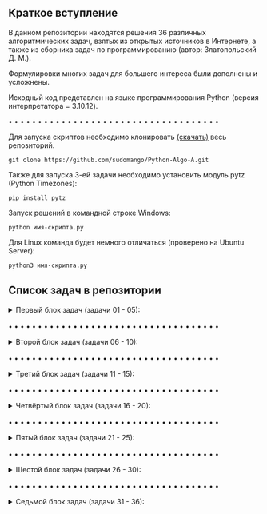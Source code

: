 ## Краткое вступление

В данном репозитории находятся решения 36 различных алгоритмических задач, взятых из открытых источников в Интернете, а также из сборника задач по программированию (автор: Златопольский Д. М.).

Формулировки многих задач для большего интереса были дополнены и усложнены.

Исходный код представлен на языке программирования Python (версия интерпретатора = 3.10.12).

• • • • • • • • • • • • • • • • • • • • • • • • • • • • • • • • • • • •

Для запуска скриптов необходимо клонировать [(скачать)](https://github.com/sudomango/Python-Algo-A/archive/refs/heads/main.zip) весь репозиторий.

```shell
git clone https://github.com/sudomango/Python-Algo-A.git
```

Также для запуска 3-ей задачи необходимо установить модуль pytz (Python Timezones):

```shell
pip install pytz
```

Запуск решений в командной строке Windows:

```shell
python имя-скрипта.py
```

Для Linux команда будет немного отличаться (проверено на Ubuntu Server):

```bash
python3 имя-скрипта.py
```

## Список задач в репозитории

<details><summary>Первый блок задач (задачи 01 - 05):</summary>

<br>

01\. Интерполяция переменных: вывести "Hello, World!", после чего запросить имя пользователя и вывести в терминале "Hello, \<username\>!".

[Исходный код решения](https://github.com/sudomango/Python-Algo-A/blob/main/Block_01/01%20-%20hello_world.py)

02\. Функция, которая проверяет, является ли указанный год високосным.

[Исходный код решения](https://github.com/sudomango/Python-Algo-A/blob/main/Block_01/02%20-%20is_leap_year.py)

03\. Вывести в терминале текущую дату и время в удобном для чтения формате (например, "Текущая дата и время: 10.10.2023 13:56:23, день недели: вторник.").

[Исходный код решения](https://github.com/sudomango/Python-Algo-A/blob/main/Block_01/03%20-%20cur_date_and_time.py)

04\. Функция, которая проверяет, является ли число, переданное в качестве аргумента, простым.

[Исходный код решения](https://github.com/sudomango/Python-Algo-A/blob/main/Block_01/04%20-%20is_prime_number.py)

05\. Функция, которая генерирует одномерный массив случайных целых чисел размером count. Все числа должны находиться в диапазоне min_value ... max_value. Дополнительно следует реализовать возможность генерации массива, состоящего только из уникальных (неповторяющихся) элементов.

[Исходный код решения](https://github.com/sudomango/Python-Algo-A/blob/main/Block_01/05%20-%20random_int_array.py)

</details>

<div style="margin-top: 16px"></div>

• • • • • • • • • • • • • • • • • • • • • • • • • • • • • • • • • • • •

<details><summary>Второй блок задач (задачи 06 - 10):</summary>

<br>

06\. Дан одномерный массив чисел размером k (1 <= k <= 1000). Вывести на экран минимальный, максимальный элементы массива, а также сумму и среднее арифметическое всех элементов массива.

[Исходный код решения](https://github.com/sudomango/Python-Algo-A/blob/main/Block_02/06%20-%20min_max_sum.py)

07\. Фильтрация исходного массива: Дан массив из 100 случайных целых чисел. Создать два новых массива на основе первого = в первом оставить только чётные положительные числа, во втором - двузначные числа, кратные 10. Вывести оригинальный массив и оба получившихся массива на экран консоли.

[Исходный код решения](https://github.com/sudomango/Python-Algo-A/blob/main/Block_02/07%20-%20array_filter.py)

08\. Перевернуть все символы в строке, не используя встроенные в язык методы, типа string.reverse и слайсы.

[Исходный код решения](https://github.com/sudomango/Python-Algo-A/blob/main/Block_02/08%20-%20string_reverse.py)

09\. Поменять значения двух целочисленных переменных, не используя при этом третью (три способа).

[Исходный код решения](https://github.com/sudomango/Python-Algo-A/blob/main/Block_02/09%20-%20swap_variables.py)

10\. Использование ассоциативных массивов: Зарплата сотрудника вычисляется по формуле = 1000$ + 20$ за каждый отработанный час + 30$ за каждого нового клиента. Подсчитать зарплату каждого из сотрудников. Вывести их в порядке от "лучшего" к "худшему". Каждый сотрудник представляет собой ассоциативный массив.

[Исходный код решения](https://github.com/sudomango/Python-Algo-A/blob/main/Block_02/10%20-%20salary_amount_calculate.py)

</details>

<div style="margin-top: 16px"></div>

• • • • • • • • • • • • • • • • • • • • • • • • • • • • • • • • • • • •

<details><summary>Третий блок задач (задачи 11 - 15):</summary>

<br>

11\. Задача номер 9, но для строковых переменных (поменять их значения, не используя при этом третью).

[Исходный код решения](https://github.com/sudomango/Python-Algo-A/blob/main/Block_03/11%20-%20swap_two_strings.py)

12\. Нарисовать в терминале фигуру "ёлочка" из символов * (снежинка) и пробелов (располагаются между снежинками). Ёлочка должна быть симметричной, на первой строке = одна снежинка, на второй = две и т. д. Высота ёлочки задаётся пользователем, но она не должна превышать 40 строк (необходимо проверить этот параметр программно). Желательно продумать и реализовать рекурсивный алгоритм отрисовки.

[Исходный код решения](https://github.com/sudomango/Python-Algo-A/blob/main/Block_03/12%20-%20recursion_tree.py)

13\. Вывести на экран длину вектора по трём заданным координатам = x, y, z.

[Исходный код решения](https://github.com/sudomango/Python-Algo-A/blob/main/Block_03/13%20-%20vector_length.py)

14\. Дан список продуктов на складе. У каждого есть срок его изготовления и срок годности (всегда указан в днях). Необходимо проверить, какие продукты на текущую дату можно считать просроченными, а какие - всё ещё свежими. Даты можно указать любые, главное, чтобы было видно, что функция работает правильно.

[Исходный код решения](https://github.com/sudomango/Python-Algo-A/blob/main/Block_03/14%20-%20is_still_fresh.py)

15\. Реализовать программу "Калькулятор для вклада". Пользователь вводит начальную сумму и количество месяцев, после чего должен получить финальную сумму, которая будет на вкладе по истечению указанного им срока. Условия вклада такие: любая сумма до 6 месяцев (включительно) = 6.5% годовых; если вклад делается на срок больше 6 месяцев, то для сумм больше 500.000 процентная ставка = 8%, для сумм меньших или равных 500.000 = 10%. Все вклады идут с ежемесячной капитализацией процентов (проценты каждый месяц прибавляются к сумме вклада, и в новом месяце процент считается уже от новой суммы).

Так как это учебная программа, результат при выводе разрешается округлить до 2-3 знаков после запятой.

[Исходный код решения](https://github.com/sudomango/Python-Algo-A/blob/main/Block_03/15%20-%20deposit_calculator.py)

</details>

<div style="margin-top: 16px"></div>

• • • • • • • • • • • • • • • • • • • • • • • • • • • • • • • • • • • •

<details><summary>Четвёртый блок задач (задачи 16 - 20):</summary>

<br>

16\. Необходимо рекурсивно обойти все элементы двумерного кортежа и вывести их на экран в виде матрицы (через пробел или через запятую).

Например: двумерный кортеж = ((1, -4, 5), (12, 0, -9), (3, 10, 83)). На экране должно получиться:

1, -4, 5<br>
12, 0, -9<br>
3, 10, 83

В кортеже могут быть только целые числа (положительные и отрицательные). Порядок рекурсивного обхода - на усмотрение разработчика.

[Исходный код решения](https://github.com/sudomango/Python-Algo-A/blob/main/Block_04/16%20-%20read_array_recursive.py)

17\. Даны две строки, необходимо выяснить являются ли они анаграммами? В содержании строк следует учитывать только буквы и цифры. Пробелы и знаки препинания необходимо удалить или игнорировать их при сравнении. Сравнение сделать case-insensitive (регистронезависимым).

[Исходный код решения](https://github.com/sudomango/Python-Algo-A/blob/main/Block_04/17%20-%20is_an_anagram.py)

18\. Количество вхождений элемента в последовательность: В текстовом файле записана произвольная строка или текст. Пользователь вводит символ или подстроку. Необходимо вывести, какое количество раз она повторяется в исходном тексте. Поиск сделать case-insensitive (регистронезависимым).

[Исходный код решения](https://github.com/sudomango/Python-Algo-A/blob/main/Block_04/18%20-%20repeated_elements_count.py)

19\. Пользователь вводит две даты в заданном формате. Необходимо вывести разницу между датами в днях.

[Исходный код решения](https://github.com/sudomango/Python-Algo-A/blob/main/Block_04/19%20-%20two_dates_difference.py)

20\. Реализовать функции dec_to_hex, hex_to_dec, dec_to_bin, bin_to_dec, rgb_to_hex, hex_to_rgb без использования аналогичных функций, встроенных в язык программирования. Входные данные = целые неотрицательные числа в указанной системе счисления в виде строки: "40AC20", "600", "1011011" и т. д. RGB-цвет должен быть представлен в виде кортежа из трёх целочисленных значений (0 .. 255).

[Исходный код решения](https://github.com/sudomango/Python-Algo-A/blob/main/Block_04/20%20-%20dec_to_hex%2C%20hex_to_dec.py)

</details>

<div style="margin-top: 16px"></div>

• • • • • • • • • • • • • • • • • • • • • • • • • • • • • • • • • • • •

<details><summary>Пятый блок задач (задачи 21 - 25):</summary>

<br>

21\. Реализовать функцию, которая выводит на экран все делители указанного натурального числа.

[Исходный код решения](https://github.com/sudomango/Python-Algo-A/blob/main/Block_05/21%20-%20find_all_divisors.py)

22\. Функция, которая раскладывает натуральное число (n > 1) на простые сомножители.

[Исходный код решения](https://github.com/sudomango/Python-Algo-A/blob/main/Block_05/22%20-%20factorize_the_number.py)

23\. Решето Эратосфена: Вывести список всех простых чисел в диапазоне от 2 до \<user_number\>.

[Исходный код решения](https://github.com/sudomango/Python-Algo-A/blob/main/Block_05/23%20-%20prime_numbers_array.py)

24\. Реализовать две функции для целочисленной арифметики денежных единиц: одна - для сложения, вторая - для вычитания. Мы знаем, что представление дробной части вещественного числа в компьютере не всегда точное из-за особенностей двоичной арифметики. Поэтому для денежных единиц обычно создаётся отдельный объект, в котором реализованы свои методы для арифметических операций с этим объектом. Копейки считаются отдельно, а рубли - отдельно. Так как мы пока не затрагиваем ООП, предлагается реализовать описанный функционал через ассоциативные массивы (словари).

[Исходный код решения](https://github.com/sudomango/Python-Algo-A/blob/main/Block_05/24%20-%20money_true_calculation.py)

25\. Найти и распечатать самое длинное и самое короткое слово в текстовом файле. Знаки препинания и пробелы при подсчёте не учитывать!

[Исходный код решения](https://github.com/sudomango/Python-Algo-A/blob/main/Block_05/25%20-%20longest_and_shortest_word.py)

</details>

<div style="margin-top: 16px"></div>

• • • • • • • • • • • • • • • • • • • • • • • • • • • • • • • • • • • •

<details><summary>Шестой блок задач (задачи 26 - 30):</summary>

<br>

26\. Матричная арифметика = целых четыре подзадачи в одной. В дальнейшем считать матрицу и двумерный список (кортеж) синонимами. Все индексы будем считать с нуля.

Итак, дана квадратная матрица 5-го порядка. Можно наполнить её любыми целыми числами.

A\. Вывести на экран исходную и транспонированную ей матрицу. Вывод обязательно реализовать с выравниванием по столбцам.

B\. Вывести сумму элементов с чётными индексами на главной диагонали. Например: A[0][0], A[2][2] и т. д. Исходная матрица может быть любого размера (но она обязательно будет квадратной).

C\. Вывести последнюю цифру суммы всех элементов на главной и побочной диагоналях.

D\. Найти и вывести минимальный элемент матрицы и координаты (индексы) его последнего вхождения.

[Исходный код решения](https://github.com/sudomango/Python-Algo-A/blob/main/Block_06/26%20-%20matrix_arithmetic.py)

27\. Реализовать две функции: Первая вычисляет, является ли указанная строка палиндромом. Вторая делает тоже самое, но для целых неотрицательных чисел. Можно использовать любой известный алгоритм для вычисления палиндромов.

[Исходный код решения](https://github.com/sudomango/Python-Algo-A/blob/main/Block_06/27%20-%20palindrome_function.py)

28\. Дан массив из натуральных чисел. Найти НОД для всех чисел в указанном массиве.

[Исходный код решения](https://github.com/sudomango/Python-Algo-A/blob/main/Block_06/28%20-%20nod_of_the_array.py)

29\. Дан массив случайных чисел. Сложить отдельно положительные, отдельно - отрицательные числа. Обе суммы вывести на экран. Ноль не относится ни к первым, ни ко вторым.

[Исходный код решения](https://github.com/sudomango/Python-Algo-A/blob/main/Block_06/29%20-%20sum_of_pos_and_neg.py)

30\. Дан массив случайных чисел. Вывести на экран только уникальные (неповторяющиеся) элементы.

[Исходный код решения](https://github.com/sudomango/Python-Algo-A/blob/main/Block_06/30%20-%20unique_elements.py)

</details>

<div style="margin-top: 16px"></div>

• • • • • • • • • • • • • • • • • • • • • • • • • • • • • • • • • • • •

<details><summary>Седьмой блок задач (задачи 31 - 36):</summary>

<br>

31\. Заменить в текстовом файле все вхождения одной подстроки на другую (Replace In File).

[Исходный код решения](https://github.com/sudomango/Python-Algo-A/blob/main/Block_07/31%20-%20replace_all_in_text_file.py)

32\. Вывести на экран сумму всех цифр указанного числа (функция должна работать в том числе и для отрицательных чисел, и для вещественных).

[Исходный код решения](https://github.com/sudomango/Python-Algo-A/blob/main/Block_07/32%20-%20sum_of_all_digits.py)

33\. Реализовать функцию, которая удаляет в текстовом файле случайные лишние пробелы в конце строки. Другими словами, каждая строка в файле должна быть либо пустой, либо обязательно заканчиваться каким-то визуально видимым символом (не пробелом!).

[Исходный код решения](https://github.com/sudomango/Python-Algo-A/blob/main/Block_07/33%20-%20function_antispace.py)

34\. Программа, появившаяся случайно в ходе решения задач. Внести в программу две функции по поиску простых чисел - одна реализует наивный улучшенный алгоритм из задачи 04, вторая - Решето Эратосфена из задачи 23. Сравнить время их работы для какого-то достаточно большого n. Результаты вывести на экран.

[Исходный код решения](https://github.com/sudomango/Python-Algo-A/blob/main/Block_07/34%20-%20prime_numbers_speed_test.py)

35\. Дан текстовый файл. Необходимо подсчитать среднюю длину слова. Текст предварительно очистить от пробелов и лишних знаков препинания при помощи регулярного выражения.

[Исходный код решения](https://github.com/sudomango/Python-Algo-A/blob/main/Block_07/35%20-%20text_avg_word_length.py)

36\. Найти и вывести на экран НОД и НОК для двух указанных натуральных чисел. Разрешается использовать любой известный алгоритм, кроме встроенных в язык программирования функций.

[Исходный код решения](https://github.com/sudomango/Python-Algo-A/blob/main/Block_07/36%20-%20nok_and_nod_of_two_numbers.py)

</details>

<div style="margin-top: 16px"></div>